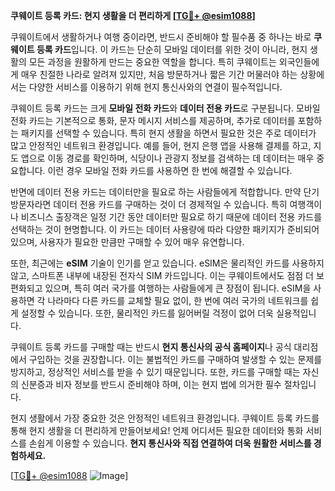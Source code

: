 **쿠웨이트 등록 카드: 현지 생활을 더 편리하게 [[TG💪+ @esim1088](https://t.me/s/esim1088)]**

쿠웨이트에서 생활하거나 여행 중이라면, 반드시 준비해야 할 필수품 중 하나는 바로 **쿠웨이트 등록 카드**입니다. 이 카드는 단순히 모바일 데이터를 위한 것이 아니라, 현지 생활의 모든 과정을 원활하게 만드는 중요한 역할을 합니다. 특히 쿠웨이트는 외국인들에게 매우 친절한 나라로 알려져 있지만, 처음 방문하거나 짧은 기간 머물러야 하는 상황에서는 다양한 서비스를 이용하기 위해 현지 통신사와의 연결이 필수적입니다.

쿠웨이트 등록 카드는 크게 **모바일 전화 카드**와 **데이터 전용 카드**로 구분됩니다. 모바일 전화 카드는 기본적으로 통화, 문자 메시지 서비스를 제공하며, 추가로 데이터를 포함하는 패키지를 선택할 수 있습니다. 특히 현지 생활을 하면서 필요한 것은 주로 데이터가 많고 안정적인 네트워크 환경입니다. 예를 들어, 현지 은행 앱을 사용해 결제를 하고, 지도 앱으로 이동 경로를 확인하며, 식당이나 관광지 정보를 검색하는 데 데이터는 매우 중요합니다. 이런 경우 모바일 전화 카드를 사용하면 한 번에 해결할 수 있습니다.

반면에 데이터 전용 카드는 데이터만을 필요로 하는 사람들에게 적합합니다. 만약 단기 방문자라면 데이터 전용 카드를 구매하는 것이 더 경제적일 수 있습니다. 특히 여행객이나 비즈니스 출장객은 일정 기간 동안 데이터만 필요로 하기 때문에 데이터 전용 카드를 선택하는 것이 현명합니다. 이 카드는 데이터 사용량에 따라 다양한 패키지가 준비되어 있으며, 사용자가 필요한 만큼만 구매할 수 있어 매우 유연합니다.

또한, 최근에는 **eSIM** 기술이 인기를 얻고 있습니다. eSIM은 물리적인 카드를 사용하지 않고, 스마트폰 내부에 내장된 전자식 SIM 카드입니다. 이는 쿠웨이트에서도 점점 더 보편화되고 있으며, 특히 여러 국가를 여행하는 사람들에게 큰 장점이 됩니다. eSIM을 사용하면 각 나라마다 다른 카드를 교체할 필요 없이, 한 번에 여러 국가의 네트워크를 쉽게 설정할 수 있습니다. 또한, 물리적인 카드를 잃어버릴 걱정이 없어 더욱 실용적입니다.

쿠웨이트 등록 카드를 구매할 때는 반드시 **현지 통신사의 공식 홈페이지**나 공식 대리점에서 구입하는 것을 권장합니다. 이는 불법적인 카드를 구매하여 발생할 수 있는 문제를 방지하고, 정상적인 서비스를 받을 수 있기 때문입니다. 또한, 카드를 구매할 때는 자신의 신분증과 비자 정보를 반드시 준비해야 하며, 이는 현지 법에 의거한 필수 절차입니다.

현지 생활에서 가장 중요한 것은 안정적인 네트워크 환경입니다. 쿠웨이트 등록 카드를 통해 현지 생활을 더 편리하게 만들어보세요! 언제 어디서든 필요한 데이터와 통화 서비스를 손쉽게 이용할 수 있습니다. **현지 통신사와 직접 연결하여 더욱 원활한 서비스를 경험하세요.**

[[TG💪+ @esim1088](https://t.me/s/esim1088) ![Image](https://i.postimg.cc/Y0z9fWf4/image.png)]